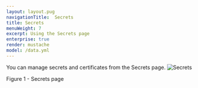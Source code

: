 ```yaml
---
layout: layout.pug
navigationTitle:  Secrets
title: Secrets
menuWeight: 7
excerpt: Using the Secrets page
enterprise: true
render: mustache
model: /data.yml
---
```


You can manage secrets and certificates from the Secrets page.
![Secrets](/1.14/img/GUI-Secrets-Secrets_View_With_Secrets-1_12.png)

Figure 1 - Secrets page
